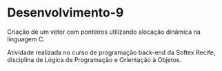 # Desenvolvimento-9
Criação de um vetor com ponteiros utilizando alocação dinâmica na linguagem C.

Atividade realizada no curso de programação back-end da Softex Recife, disciplina de Lógica de Programação e Orientação à Objetos.
